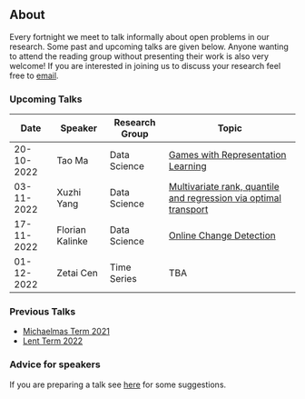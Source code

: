 ## About

Every fortnight we meet to talk informally about open problems in our research. Some past and upcoming talks are given below. Anyone wanting to attend the reading group without presenting their work is also very welcome! If you are interested in joining us to discuss your research feel free to [email](mailto:s.a.gavioli-akilagun@lse.ac.uk).

### Upcoming Talks

| Date | Speaker | Research Group | Topic |
|---|---|---|---|
| 20-10-2022 | Tao Ma | Data Science | [Games with Representation Learning](talks/20-10-2022-Tao-Ma.html) |
| 03-11-2022 | Xuzhi Yang | Data Science | [Multivariate rank, quantile and regression via optimal transport](talks/03-11-2022-Xuzhi-Yang.html) |
| 17-11-2022 | Florian Kalinke | Data Science | [Online Change Detection](talks/17-11-2022-Florian-Kalinke.html) |
| 01-12-2022 | Zetai Cen | Time Series | TBA |

### Previous Talks

* [Michaelmas Term 2021](past_terms/MT-2021.html)
* [Lent Term 2022](past_terms/LT-2022.html)

### Advice for speakers

If you are preparing a talk see [here](advice-for-talks.html) for some suggestions.
